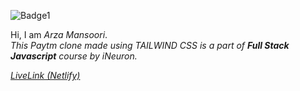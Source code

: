 ![Badge1](https://img.shields.io/badge/Paytm-Clone-%23aa6f73)

Hi, I am *Arza Mansoori*.<br>
*This Paytm clone made using TAILWIND CSS is a part of ***Full Stack Javascript*** course by iNeuron.*


[*LiveLink (Netlify)*](https://paytmclonetailwindcss.netlify.app/ "PaytmClone")

